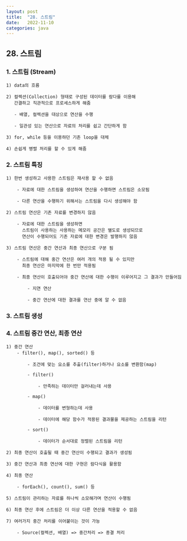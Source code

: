 ```yaml
---
layout: post
title:  "28. 스트림"
date:   2022-11-10
categories: java
---
```


## 28. 스트림

### 1. 스트림 (Stream)

    1) data의 흐름 

    2) 컬렉션(Collection) 형태로 구성된 데이터를 람다를 이용해
       간결하고 직관적으로 프로세스하게 해줌 

       - 배열, 컬렉션을 대상으로 연산을 수행

       - 일관성 있는 연산으로 자료의 처리를 쉽고 간단하게 함

    3) for, while 등을 이용하던 기존 loop을 대체 

    4) 손쉽게 병렬 처리를 할 수 있게 해줌 

### 2. 스트림 특징 

    1) 한번 생성하고 사용한 스트림은 재사용 할 수 없음
    
        - 자료에 대한 스트림을 생성하여 연산을 수행하면 스트림은 소모됨 

        - 다른 연산을 수행하기 위해서는 스트림을 다시 생성해야 함 

    2) 스트림 연산은 기존 자료를 변경하지 않음 

        - 자료에 대한 스트림을 생성하면 
          스트림이 사용하는 사용하는 메모리 공간은 별도로 생성되므로 
          연산이 수행되어도 기존 자료에 대한 변경은 발행하지 않음 

    3) 스트림 연산은 중간 연산과 최종 연산으로 구분 됨 

        - 스트림에 대해 중간 연산은 여러 개의 적용 될 수 있지만 
          최종 연산은 마지막에 한 번만 적용됨 

        - 최종 연산이 호출되어야 중간 연산에 대한 수행이 이루어지고 그 결과가 만들어짐

            - 지연 연산 
            
            - 중간 연산에 대한 결과를 연산 중에 알 수 없음 

### 3. 스트림 생성

### 4. 스트림 중간 연산, 최종 연산 
    
    1) 중간 연산 
        - filter(), map(), sorted() 등

            - 조건에 맞는 요소를 추출(filter)하거나 요소를 변환함(map)

            - filter()

                - 만족하는 데이터만 걸러내는데 사용 

            - map()

                - 데이터를 변형하는데 사용 

                - 데이터에 해당 함수가 적용된 결과물을 제공하는 스트림을 리턴 

            - sort()

                - 데이터가 순서대로 정렬된 스트림을 리턴                               

    2) 최종 연산이 호출될 때 중간 연산이 수행되고 결과가 생성됨 

    3) 중간 연산과 최종 연산에 대한 구현은 람다식을 활용함 

    4) 최종 연산 

        - forEach(), count(), sum() 등 

    5) 스트림이 관리하는 자료를 하나씩 소모해가며 연산이 수행됨 

    6) 최종 연산 후에 스트림은 더 이상 다른 연산을 적용할 수 없음 

    7) 여러가지 중간 처리를 이어붙이는 것이 가능 
    
        - Source(컬렉션, 배열) => 중간처리 => 종결 처리 







